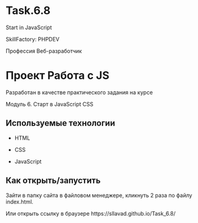 # Task.6.8
Start in JavaScript

<p>SkillFactory: PHPDEV</p>
Профессия Веб-разработчик

# Проект Работа с JS

Разработан в качестве практического задания на курсе

Модуль 6. Старт в JavaScript CSS


## Используемые технологии

* HTML

* CSS 

* JavaScript 


## Как открыть/запустить

<p>Зайти в папку сайта в файловом менеджере, кликнуть 2 раза по файлу index.html.</p>
Или открыть ссылку в браузере <a>https://sllavad.github.io/Task_6.8/</a>
